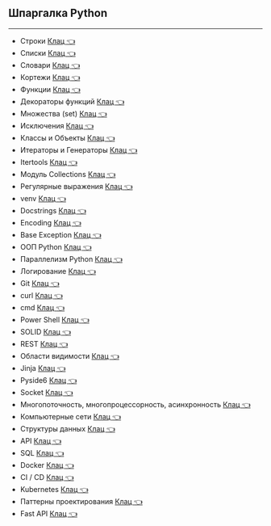 ## Шпаргалка Python  
____
* Строки     [Клац  :point_left:](https://github.com/Dv-nn/USE-Python/blob/main/Строки_Python.pdf)   
* Списки     [Клац  :point_left:](https://github.com/Dv-nn/USE-Python/blob/main/Списки_Python.pdf)  
* Словари     [Клац  :point_left:](https://github.com/Dv-nn/USE-Python/blob/main/Словари_Python.pdf)
* Кортежи     [Клац  :point_left:](https://github.com/Dv-nn/USE-Python/blob/main/Кортежи_Python.pdf)
* Функции     [Клац  :point_left:](https://github.com/Dv-nn/USE-Python/blob/main/Функции_Python.pdf)
* Декораторы функций     [Клац  :point_left:](https://github.com/Dv-nn/USE-Python/blob/main/Декораторы_функций.pdf)   
* Множества (set)    [Клац  :point_left:](https://github.com/Dv-nn/USE-Python/blob/main/Множества_Python.pdf)
* Исключения     [Клац  :point_left:](https://github.com/Dv-nn/USE-Python/blob/main/Исключения_в_Python.pdf)  
* Классы и Объекты     [Клац  :point_left:](https://github.com/Dv-nn/USE-Python/blob/main/Классы_и_Объекты_в_Python.pdf)  
* Итераторы и Генераторы     [Клац  :point_left:](https://github.com/Dv-nn/USE-Python/blob/main/Итераторы_и_Генераторы.pdf)
* Itertools  [Клац  :point_left:](https://github.com/Dv-nn/Cheat-Sheet-Python/blob/main/ITERTOOLS.md)
* Модуль Collections  [Клац  :point_left:](https://github.com/Dv-nn/Cheat-Sheet-Python/blob/main/COLLECTIONS.md)
* Регулярные выражения     [Клац  :point_left:](https://github.com/Dv-nn/Cheat-Sheet-Python/tree/main/Regexp)    
* venv     [Клац  :point_left:](https://github.com/Dv-nn/USE-Python/blob/main/venv.pdf)  
* Docstrings    [Клац  :point_left:](https://github.com/Dv-nn/Cheat-Sheet-Python/blob/main/docstrings.md)    
* Encoding     [Клац  :point_left:](https://github.com/Dv-nn/Cheat-Sheet-Python/blob/main/encoding.jpg) 
* Base Exception     [Клац  :point_left:](https://github.com/Dv-nn/Cheat-Sheet-Python/tree/main/Base%20Exception)   
* ООП Python     [Клац  :point_left:](https://github.com/Dv-nn/Cheat-Sheet-Python/blob/main/ОOП_Python.pdf)   
* Параллелизм Python     [Клац  :point_left:](https://github.com/Dv-nn/Cheat-Sheet-Python/blob/main/Параллелизм_в_Python.pdf)  
* Логирование  [Клац  :point_left:](https://github.com/Dv-nn/Cheat-Sheet-Python/blob/main/Логирование.md)      
* Git     [Клац  :point_left:](https://github.com/Dv-nn/Cheat-Sheet-Python/blob/main/git.pdf)   
* curl     [Клац  :point_left:](https://github.com/Dv-nn/Cheat-Sheet-Python/blob/main/curl.pdf)   
* cmd     [Клац  :point_left:](https://github.com/Dv-nn/Cheat-Sheet-Python/edit/main/cmd)  
* Power Shell    [Клац  :point_left:](https://github.com/Dv-nn/Cheat-Sheet-Python/blob/main/power_shell.md)   
* SOLID     [Клац  :point_left:](https://github.com/Dv-nn/Cheat-Sheet-Python/blob/main/SOLID.pdf)  
* REST    [Клац  :point_left:](https://github.com/Dv-nn/Cheat-Sheet-Python/blob/main/REST.md) 
* Области видимости   [Клац  :point_left:](https://github.com/Dv-nn/Cheat-Sheet-Python/blob/main/Scope.md)   
* Jinja     [Клац  :point_left:](https://github.com/Dv-nn/Cheat-Sheet-Python/blob/main/Jinja2.pdf)  
* Pyside6    [Клац  :point_left:](https://github.com/Dv-nn/Cheat-Sheet-Python/blob/main/Pyside6.md)
* Socket     [Клац  :point_left:](https://github.com/Dv-nn/Cheat-Sheet-Python/blob/main/Socket.md)  
* Многопоточность, многопроцессорность, асинхронность   [Клац  :point_left:](https://github.com/Dv-nn/Cheat-Sheet-Python/blob/main/Многопоточность%2C%20многопроцессорность%2C%20асинхронность%20.md)    
* Компьютерные сети   [Клац  :point_left:](https://github.com/Dv-nn/Cheat-Sheet-Python/tree/main/Компьютерные%20сети)    
* Структуры данных   [Клац  :point_left:](https://github.com/Dv-nn/Cheat-Sheet-Python/blob/main/Структуры%20данных/Структуры%20данных.md)  
* API   [Клац  :point_left:](https://github.com/Dv-nn/Cheat-Sheet-Python/blob/main/API.md)  
* SQL   [Клац  :point_left:](https://github.com/Dv-nn/Cheat-Sheet-Python/blob/main/SQL.md) 
* Docker   [Клац  :point_left:](https://github.com/Dv-nn/Cheat-Sheet-Python/tree/main/Docker)   
* CI / CD    [Клац  :point_left:](https://github.com/Dv-nn/Cheat-Sheet-Python/blob/main/CI%20_CD.md) 
* Kubernetes  [Клац  :point_left:](https://github.com/Dv-nn/Cheat-Sheet-Python/blob/main/Kubernetes.md)  
* Паттерны проектирования    [Клац  :point_left:](https://github.com/Dv-nn/Cheat-Sheet-Python/blob/main/Pattern.md)
* Fast API [Клац  :point_left:](https://github.com/Dv-nn/Cheat-Sheet-Python/blob/main/Fast%20API.md)         




